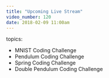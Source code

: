 ```yaml
---
title: "Upcoming Live Stream"
video_number: 120
date: 2018-02-09 11:00am
---
```


topics:
* MNIST Coding Challenge
* Pendulum Coding Challenge
* Spring Coding Challenge
* Double Pendulum Coding Challenge
